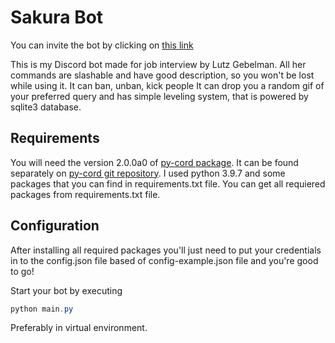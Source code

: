 # Sakura Bot
You can invite the bot by clicking on [this link](https://discord.com/oauth2/authorize?client_id=395618931932528671&permissions=274877910022&scope=bot%20applications.commands "Invite the bot")

This is my Discord bot made for job interview by Lutz Gebelman.
All her commands are slashable and have good description, so you won't be lost while using it.
It can ban, unban, kick people
It can drop you a random gif of your preferred query and has simple leveling system, that is powered by sqlite3 database.

## Requirements
You will need the version 2.0.0a0 of [py-cord package](https://github.com/Pycord-Development/pycord "Py-cord's repo"). It can be found separately on [py-cord git repository](https://github.com/Pycord-Development/pycord "Py-cord's repo"). I used python 3.9.7 and some packages that you can find in requirements.txt file.
You can get all requiered packages from requirements.txt file.
## Configuration
After installing all required packages you'll just need to put your credentials in to the config.json file based of config-example.json file and you're good to go!

Start your bot by executing  
```Powershell
python main.py
```
Preferably in virtual environment.
